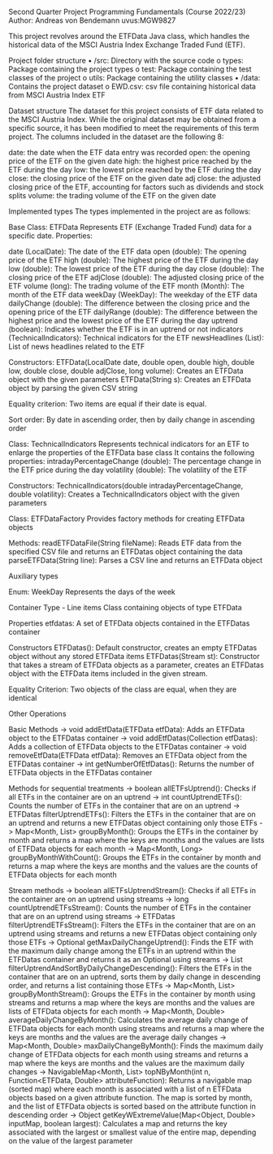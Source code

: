 Second Quarter Project Programming
Fundamentals (Course 2022/23)
Author: Andreas von Bendemann uvus:MGW9827

This project revolves around the ETFData Java class, which handles the historical data of the MSCI Austria Index Exchange Traded Fund (ETF).

Project folder structure
• /src: Directory with the source code
o types: Package containing the project types
o test: Package containing the test classes of the project
o utils: Package containing the utility classes
• /data: Contains the project dataset
o EWD.csv: csv file containing historical data from MSCI Austria Index ETF

Dataset structure
The dataset for this project consists of ETF data related to the MSCI Austria Index. While the original dataset may be obtained from a specific source, it has been modified to meet the requirements of this term project. The columns included in the dataset are the following 8:

date: the date when the ETF data entry was recorded
open: the opening price of the ETF on the given date
high: the highest price reached by the ETF during the day
low: the lowest price reached by the ETF during the day
close: the closing price of the ETF on the given date
adj close: the adjusted closing price of the ETF, accounting for factors such as dividends and stock splits
volume: the trading volume of the ETF on the given date

Implemented types
The types implemented in the project are as follows:


Base Class: ETFData
Represents ETF (Exchange Traded Fund) data for a specific date.
Properties:

date (LocalDate): The date of the ETF data
open (double): The opening price of the ETF
high (double): The highest price of the ETF during the day
low (double): The lowest price of the ETF during the day
close (double): The closing price of the ETF
adjClose (double): The adjusted closing price of the ETF
volume (long): The trading volume of the ETF
month (Month): The month of the ETF data
weekDay (WeekDay): The weekday of the ETF data
dailyChange (double): The difference between the closing price and the opening price of the ETF
dailyRange (double): The difference between the highest price and the lowest price of the ETF during the day
uptrend (boolean): Indicates whether the ETF is in an uptrend or not
indicators (TechnicalIndicators): Technical indicators for the ETF
newsHeadlines (List<String>): List of news headlines related to the ETF

Constructors:
ETFData(LocalDate date, double open, double high, double low, double close, double adjClose, long volume): Creates an ETFData object with the given parameters
ETFData(String s): Creates an ETFData object by parsing the given CSV string

Equality criterion: Two items are equal if their date is equal.

Sort order: By date in ascending order, then by daily change in ascending order

Class: TechnicalIndicators
Represents technical indicators for an ETF to enlarge the properties of the ETFData base class It contains the following properties:
intradayPercentageChange (double): The percentage change in the ETF price during the day
volatility (double): The volatility of the ETF

Constructors:
TechnicalIndicators(double intradayPercentageChange, double volatility): Creates a TechnicalIndicators object with the given parameters

Class: ETFDataFactory
Provides factory methods for creating ETFData objects

Methods:
readETFDataFile(String fileName): Reads ETF data from the specified CSV file and returns an ETFDatas object containing the data
parseETFData(String line): Parses a CSV line and returns an ETFData object

Auxiliary types

Enum: WeekDay
Represents the days of the week



Container Type - Line items
Class containing objects of type ETFData

Properties
etfdatas: A set of ETFData objects contained in the ETFDatas container

Constructors
ETFDatas(): Default constructor, creates an empty ETFDatas object without any stored ETFData items
ETFDatas(Stream<ETFData> st): Constructor that takes a stream of ETFData objects as a parameter, creates an ETFDatas object with the ETFData items included in the given stream.

Equality Criterion: Two objects of the class are equal, when they are identical

Other Operations

Basic Methods
-> void addEtfData(ETFData etfData): Adds an ETFData object to the ETFDatas container
-> void addEtfDatas(Collection<ETFData> etfDatas): Adds a collection of ETFData objects to the ETFDatas container
-> void removeEtfData(ETFData etfData): Removes an ETFData object from the ETFDatas container
-> int getNumberOfEtfDatas(): Returns the number of ETFData objects in the ETFDatas container

Methods for sequential treatments
-> boolean allETFsUptrend(): Checks if all ETFs in the container are on an uptrend
-> int countUptrendETFs(): Counts the number of ETFs in the container that are on an uptrend
-> ETFDatas filterUptrendETFs(): Filters the ETFs in the container that are on an uptrend and returns a new ETFDatas object containing only those ETFs
-> Map<Month, List<ETFData>> groupByMonth(): Groups the ETFs in the container by month and returns a map where the keys are months and the values are lists of ETFData objects for each month
-> Map<Month, Long> groupByMonthWithCount(): Groups the ETFs in the container by month and returns a map where the keys are months and the values are the counts of ETFData objects for each month

Stream methods
-> boolean allETFsUptrendStream(): Checks if all ETFs in the container are on an uptrend using streams
-> long countUptrendETFsStream(): Counts the number of ETFs in the container that are on an uptrend using streams
-> ETFDatas filterUptrendETFsStream(): Filters the ETFs in the container that are on an uptrend using streams and returns a new ETFDatas object containing only those ETFs
-> Optional<ETFData> getMaxDailyChangeUptrend(): Finds the ETF with the maximum daily change among the ETFs in an uptrend within the ETFDatas container and returns it as an Optional using streams
-> List<ETFData> filterUptrendAndSortByDailyChangeDescending(): Filters the ETFs in the container that are on an uptrend, sorts them by daily change in descending order, and returns a list containing those ETFs
-> Map<Month, List<ETFData>> groupByMonthStream(): Groups the ETFs in the container by month using streams and returns a map where the keys are months and the values are lists of ETFData objects for each month
-> Map<Month, Double> averageDailyChangeByMonth(): Calculates the average daily change of ETFData objects for each month using streams and returns a map where the keys are months and the values are the average daily changes
-> Map<Month, Double> maxDailyChangeByMonth(): Finds the maximum daily change of ETFData objects for each month using streams and returns a map where the keys are months and the values are the maximum daily changes
-> NavigableMap<Month, List<ETFData>> topNByMonth(int n, Function<ETFData, Double> attributeFunction): Returns a navigable map (sorted map) where each month is associated with a list of n ETFData objects based on a given attribute function. The map is sorted by month, and the list of ETFData objects is sorted based on the attribute function in descending order
-> Object getKeyWExtremeValue(Map<Object, Double> inputMap, boolean largest): Calculates a map and returns the key associated with the largest or smallest value of the entire map, depending on the value of the largest parameter




